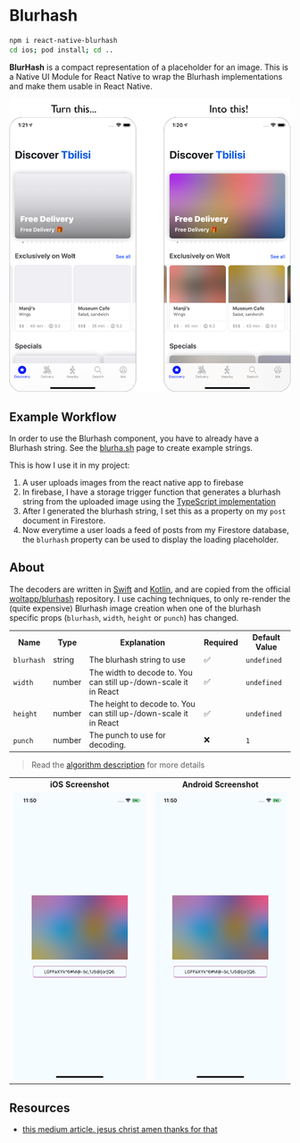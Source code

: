 # Blurhash

```sh
npm i react-native-blurhash
cd ios; pod install; cd ..
```

**BlurHash** is a compact representation of a placeholder for an image. This is a Native UI Module for React Native to wrap the Blurhash implementations and make them usable in React Native.

<img src="img/explanation.png" alt="Turn grey image boxes into colorful blurred images" width=700>

## Example Workflow

In order to use the Blurhash component, you have to already have a Blurhash string. See the [blurha.sh](https://blurha.sh) page to create example strings.

This is how I use it in my project:

1. A user uploads images from the react native app to firebase
2. In firebase, I have a storage trigger function that generates a blurhash string from the uploaded image using the [TypeScript implementation](https://github.com/woltapp/blurhash/blob/master/TypeScript/src/encode.ts)
3. After I generated the blurhash string, I set this as a property on my `post` document in Firestore.
4. Now everytime a user loads a feed of posts from my Firestore database, the `blurhash` property can be used to display the loading placeholder.

## About

The decoders are written in [Swift](ios/BlurhashDecode.swift) and [Kotlin](android/src/main/java/com/blurhash/BlurhashDecode.java), and are copied from the official [woltapp/blurhash](https://github.com/woltapp/blurhash) repository. I use caching techniques, to only re-render the (quite expensive) Blurhash image creation when one of the blurhash specific props (`blurhash`, `width`, `height` or `punch`) has changed.

<table>
  <tr>
    <th>Name</th>
    <th>Type</th>
    <th>Explanation</th>
    <th>Required</th>
    <th>Default Value</th>
  </td>
  <tr>
    <td><code>blurhash</code></td>
    <td>string</td>
    <td>The blurhash string to use</td>
    <td>✅</td>
    <td><code>undefined</code></td>
  </tr>
  <tr>
    <td><code>width</code></td>
    <td>number</td>
    <td>The width to decode to. You can still up-/down-scale it in React</td>
    <td>✅</td>
    <td><code>undefined</code></td>
  </tr>
  <tr>
    <td><code>height</code></td>
    <td>number</td>
    <td>The height to decode to. You can still up-/down-scale it in React</td>
    <td>✅</td>
    <td><code>undefined</code></td>
  </tr>
  <tr>
    <td><code>punch</code></td>
    <td>number</td>
    <td>The punch to use for decoding.</td>
    <td>❌</td>
    <td><code>1</code></td>
  </tr>
</table>

> Read the [algorithm description](https://github.com/woltapp/blurhash/blob/master/Algorithm.md) for more details


<table>
  <tr>
    <th>iOS Screenshot</th>
    <th>Android Screenshot</th>
  </td>
  <tr>
    <td><img src="img/demo.ios.png" alt="iOS Demo Screenshot"></td>
    <td><img src="img/demo.ios.png" alt="Android Demo Screenshot"></td>
  </tr>
</table>



## Resources
* [this medium article. jesus christ amen thanks for that](https://teabreak.e-spres-oh.com/swift-in-react-native-the-ultimate-guide-part-2-ui-components-907767123d9e)

